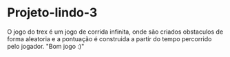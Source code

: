 # Projeto-lindo-3
O jogo do trex é um jogo de corrida infinita, onde são criados obstaculos de forma aleatoria e a pontuação é construida a partir do tempo percorrido pelo jogador. "Bom jogo :)"
